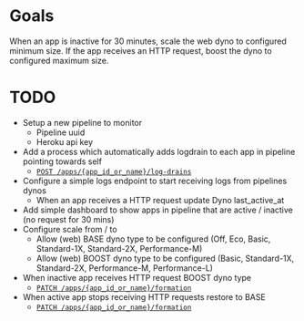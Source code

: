 # Goals

When an app is inactive for 30 minutes, scale the web dyno to configured minimum size.
If the app receives an HTTP request, boost the dyno to configured maximum size.

# TODO

- Setup a new pipeline to monitor
  - Pipeline uuid
  - Heroku api key
- Add a process which automatically adds logdrain to each app in pipeline pointing towards self
  - [`POST /apps/{app_id_or_name}/log-drains`](https://devcenter.heroku.com/articles/platform-api-reference#log-drain-create)
- Configure a simple logs endpoint to start receiving logs from pipelines dynos
  - When an app receives a HTTP request update Dyno last_active_at
- Add simple dashboard to show apps in pipeline that are active / inactive (no request for 30 mins)
- Configure scale from / to
  - Allow (web) BASE dyno type to be configured (Off, Eco, Basic, Standard-1X, Standard-2X, Performance-M)
  - Allow (web) BOOST dyno type to be configured (Basic, Standard-1X, Standard-2X, Performance-M, Performance-L)
- When inactive app receives HTTP request BOOST dyno type
  - [`PATCH /apps/{app_id_or_name}/formation`](https://devcenter.heroku.com/articles/platform-api-reference#formation-batch-update)
- When active app stops receiving HTTP requests restore to BASE
  - [`PATCH /apps/{app_id_or_name}/formation`](https://devcenter.heroku.com/articles/platform-api-reference#formation-batch-update)
